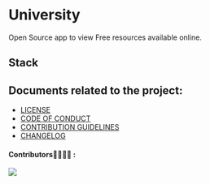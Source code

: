 # University
Open Source app to view Free resources available online.

## Stack

## Documents related to the project:

- [LICENSE](./LICENSE)
- [CODE OF CONDUCT](./CODE_OF_CONDUCT.md)
- [CONTRIBUTION GUIDELINES](./CONTRIBUTING.MD)
- [CHANGELOG](./CHANGELOG.md)

#### Contributors👩‍💻👨‍💻 :

<a href="https://github.com/adityathakurxd/university/graphs/contributors">
  <img src="https://contributors-img.web.app/image?repo=adityathakurxd/university" />
</a>
